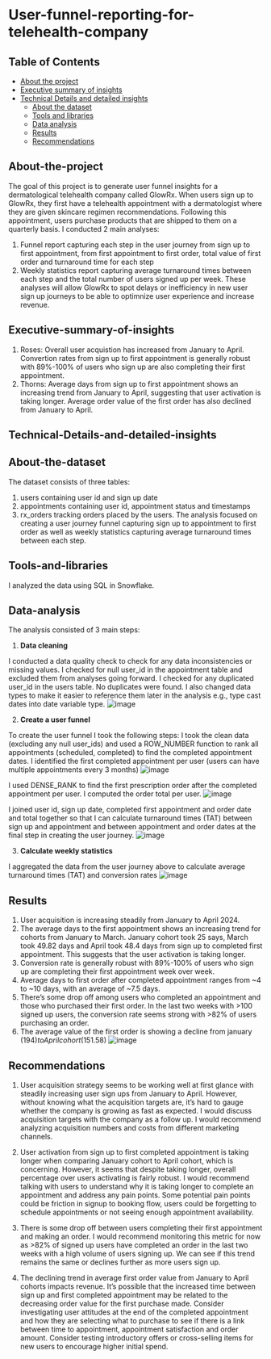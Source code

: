 # User-funnel-reporting-for-telehealth-company
 
  ## Table of Contents
* [About the project](#About-the-project)
* [Executive summary of insights](#Executive-summary-of-insights)
* [Technical Details and detailed insights](#Technical-Details-and-detailed-insights)
  *   [About the dataset](#About-the-dataset)
  *   [Tools and libraries](#Tools-and-libraries)
  *   [Data analysis](#Data-analysis)
  *   [Results](#Results)
  *   [Recommendations](#Recommendations )

## About-the-project
The goal of this project is to generate user funnel insights for a dermatological telehealth company called GlowRx. When users sign up to  GlowRx, they first have a telehealth appointment with a dermatologist where they are given skincare regimen recommendations.
Following this appointment, users purchase products that are shipped to them on a quarterly basis. I conducted 2 main analyses:
1) Funnel report capturing each step in the user journey from sign up to first appointment, from first appointment to first order, total value of first order and turnaround time for each step
2) Weekly statistics report capturing average turnaround times between each step and the total number of users signed up per week.
These analyses will allow GlowRx to spot delays or inefficiency in new user sign up journeys to be able to optimnize user experience and increase revenue.


## Executive-summary-of-insights
1) Roses: Overall user acquistion has increased from January to April. Convertion rates from sign up to first appointment is generally robust with 89%-100% of users who sign up are also completing their first appointment.
3) Thorns: Average days from sign up to first appointment shows an increasing trend from January to April, suggesting that user activation is taking longer. Average order value of the first order has also declined from January to April.

## Technical-Details-and-detailed-insights

## About-the-dataset
The dataset consists of three tables: 
1) users containing user id and sign up date
2) appointments containing user id, appointment status and timestamps
3) rx_orders tracking orders placed by the users.
The analysis focused on creating a user journey funnel capturing sign up to appointment to first order as well as weekly statistics capturing average turnaround times between each step.

## Tools-and-libraries
I analyzed the data using SQL in Snowflake.

## Data-analysis
The analysis consisted of 3 main steps:
1) **Data cleaning**

I conducted a data quality check to check for any data inconsistencies or missing values. I checked for null user_id in the appointment table and excluded them from analyses going forward.
I checked for any duplicated user_id in the users table. No duplicates were found. I also changed data types to make it easier to reference them later in the analysis e.g., type cast dates into date variable type.
![image](https://github.com/user-attachments/assets/c4c1bdab-cef1-45c3-85c9-5331fd445f65)

2) **Create a user funnel**

To create the user funnel I took the following steps:
I took the clean data (excluding any null user_ids) and used a ROW_NUMBER function to rank all appointments (scheduled, completed) to find the completed appointment dates. I identified the first completed appointment per user (users can have multiple appointments every 3 months)
![image](https://github.com/user-attachments/assets/b3a32a20-f86a-4757-8abb-245b36e0afcd)

I used DENSE_RANK to find the first prescription order after the completed appointment per user. I computed the order total per user.
![image](https://github.com/user-attachments/assets/b1fe9d9c-4130-46de-bede-4e0123754cc3)

I joined user id, sign up date, completed first appointment and order date and total together so that I can calculate turnaround times (TAT) between sign up and appointment and between appointment and order dates at the final step in creating the user journey.
  ![image](https://github.com/user-attachments/assets/6d9b2864-9b8a-4e59-9ab9-76af9989c252)

3) **Calculate weekly statistics**
   
I aggregated the data from the user journey above to calculate average turnaround times (TAT) and conversion rates
![image](https://github.com/user-attachments/assets/54403df3-02d0-489b-bde4-749e066ac01c)


## Results
1) User acquisition is increasing steadily from January to April 2024. 
2) The average days to the first appointment shows an increasing trend for cohorts from January to March. January cohort took 25 says, March took 49.82 days and April took 48.4 days from sign up to completed first appointment.
   This suggests that the user activation is taking longer. 
3) Conversion rate is generally robust with 89%-100% of users who sign up are completing their first appointment week over week.
4) Average days to first order after completed appointment ranges from ~4 to ~10 days, with an average of ~7.5 days. 
6) There’s some drop off among users who completed an appointment and those who purchased their first order. In the last two weeks with >100 signed up users, the conversion rate seems strong with >82% of users purchasing an order. 
5) The average value of the first order is showing a decline from january ($194) to April cohort ($151.58)
   ![image](https://github.com/user-attachments/assets/4ada0dc6-9528-44ea-9a60-a9fe80b55254)


## Recommendations 
1) User acquisition strategy seems to be working well at first glance with steadily increasing user sign ups from January to April. However, without knowing what the acquisition targets are,
   it’s hard to gauge whether the company is growing as fast as expected. I would discuss acquisition targets with the company as a follow up. I would recommend analyzing acquisition numbers and costs from different marketing channels.
   
2) User activation from sign up to first completed appointment is taking longer when comparing January cohort to April cohort, which is concerning. However, it seems that despite taking longer,
   overall percentage over users activating is fairly robust. I would recommend talking with users to understand why it is taking longer to complete an appointment and address any pain points.
   Some potential pain points could be friction in signup to booking flow, users could be forgetting to schedule appointments or not seeing enough appointment availability.
  
3) There is some drop off between users completing their first appointment and making an order. I would recommend monitoring this metric for now as >82% of signed up users have completed an order in the last two weeks with
   a high volume of users signing up. We can see if this trend remains the same or declines further as more users sign up.
   
4) The declining trend in average first order value from January to April cohorts impacts revenue. It’s possible that the increased time between sign up and first completed appointment may be related to the decreasing order value for
   the first purchase made. Consider investigating user attitudes at the end of the completed appointment and how they are selecting what to purchase to see if there is a link between time to appointment, appointment satisfaction and order amount.
   Consider testing introductory offers or cross-selling items for new users to encourage higher initial spend. 
